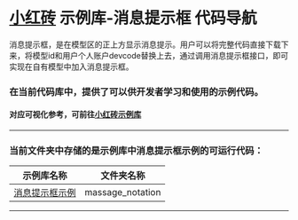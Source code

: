 # [小红砖](www.bos.xyz) 示例库-消息提示框 代码导航


消息提示框，是在模型区的正上方显示消息提示。用户可以将完整代码直接下载下来，将模型id和用户个人账户devcode替换上去，通过调用消息提示框接口，即可实现在自有模型中加入消息提示框。

### 在当前代码库中，提供了可以供开发者学习和使用的示例代码。

#### 对应可视化参考，可前往[小红砖示例库](https://www.bos.xyz/examples/)

---

### 当前文件夹中存储的是示例库中消息提示框示例的可运行代码：

示例库名称 | 文件夹名称 
------------ | ------------- 
[消息提示框示例](https://www.bos.xyz/examples/massage_notation.html?source=git) | massage_notation

---

